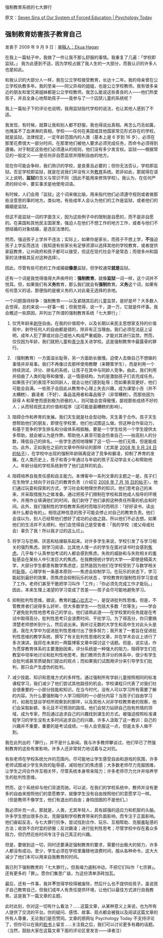 强制教育系统的七大罪行

原文：[Seven Sins of Our System of Forced Education | Psychology Today](https://www.psychologytoday.com/us/blog/freedom-learn/200909/seven-sins-our-system-forced-education)

## 强制教育妨害孩子教育自己

发表于 2009 年 9 月 9 日｜[审稿人：Ekua Hagan](https://www.psychologytoday.com/us/docs/editorial-process)

在我上一篇帖子中，我做了一件让我不那么舒服的事情。我重复了几遍：「学校即监狱。」 我为此感到不适，因为学校占据了我人生的一大部分，而我认识的许多人也是如此。

和我认识的大部分人一样，我在公立学校接受教育，长达十二年。我的母亲曾在公立学校执教多年。我的至亲——同父异母的姐姐，也是公立学校教师。我有很多亲近的朋友和堂兄弟姐妹都是公立学校教师。我怎么能说这些善良的人——他们热爱孩子，并且全身心地帮助孩子——竟参与了一个囚禁儿童的系统呢？

我上一篇帖子下的评论也说明，我用监狱指代学校的说法，也让其他人感到了不适。

我发现，有时候，就算让我和别人都不舒服，我也得说出真相。再怎么巧舌如簧，也掩盖不了血淋淋的真相，学校——任何在美国或其他国家常见形式存在的学校，就是监狱。法律规定，一定年龄范围内的人类（基本上是 6 岁到 16 岁），必须在那里花费很大一部分时间，在那里他们被他人要求必须完成任务，而命令必须得到遵循。对于制定这些他们必须遵从的规则，他们没有多少发言权。监狱——根据常见的一般定义——是任何非自愿监禁并限制自由的地方。

现在你可能会争辩，我们熟识的学校，是良善且必要的；但你无法否认，学校即监狱。否定学校即监狱，就是在说我们并没有义务[教育](https://www.psychologytoday.com/us/basics/education)系统。若非如此，那就得在语义上说明，**监狱**的含义与常识不同（因此不能用来修饰学校）。我认为，在任何严肃的辩论中，要实事求是地使用词语。

有时候，人们会用「监狱」这个词来做比喻，用来指代他们必须遵守规则或者做那些没意思的事的地方。类似地，有些成年人会认为他们的工作是监狱，或者他们的婚姻是监狱。

但这不是监狱一词的字面含义，因为这些例子中的限制是自愿的，而不是非自愿的。在美国和其他民主国家里，强迫人在他们不想工作的地方工作，或者与他们不想结婚的对象结婚，是违反法律的。

然而，强迫孩子上学并不违法；实际上，如果你是家长，而孩子不想上学，**不**强迫孩子上学反而违法（我知道有些家长有足够资源以选择其他的学校教育，或者提供家庭教育，让州政府和孩子都可以接受，但这在现代社会不是常态；而很多州和国家的法律极其反对这种选择）。

因此，尽管有些可悲的工作或婚姻**像是**监狱，但学校通常**就是**监狱。

还有一个词是我觉得值得大声疾呼的：**强制教育**。就像**监狱**一词一样，这个词并不悦耳。但，如果我们有**义务**教育，那么我们就会有**强制**教育。**义务**这个词，如果有任何意义的话，那便指的是被义务的人对此毫无选择的余地。

一个问题亟待辩争：强制教育——以及紧随其后的儿童监禁，是好是坏？大多数人会觉得，总的来说——好事一桩；但我觉得，说一千，道一万，它就是件坏事。我会概述一些原因，并列出了所谓的强制教育系统「七大罪行」：

1. 仅凭年龄来[剥夺](https://www.psychologytoday.com/us/basics/denial)自由。在我的价值观中，以及长期以来民主思想家支持的价值观中，剥夺任何人的自由都是错的，除非有正当理由。我们必须在法庭上证明，成年人犯了罪或对自己或他人构成严重威胁，才能对其进行监禁。然而，仅仅因为年龄，我们就把儿童和[青少年](https://www.psychologytoday.com/us/basics/adolescence)关进学校。这是强制教育中最露骨的罪行。

2. （强制教育）一方面滋长耻辱，另一方面助长傲慢。迫使人去做自己不想做的事情并非易事。我们不再像过去那样使用教鞭（来鞭策学生），而是利用一个持续测试、评分、排名的系统，让孩子在其中与同龄人竞争。由此，我们利用并扭曲了人类的耻辱和傲慢，这一情感结构，为的是激励孩子们去完成任务。如果孩子们的表现不如同龄人，就会让他们感到耻辱；而如果表现更好，他们可能会自满。一些孩子会因此从教育中心理上失去兴趣，成为课堂小丑（并不太糟糕）、霸凌者（不好）、毒品滥用者和毒品贩子（非常糟糕）。而那些因为获得 A 和荣誉而感到极为骄傲的人，则可能会变得傲慢，鄙视那些成绩不好的人；从而轻视民主的价值和程序（这可能是最糟糕的影响）。

3. 阻碍合作和养育的发展。我们天生就是社会型动物，天生善于合作。孩子天生想帮助他们的朋友，即使在学校里，他们也试图这么做。但这种合作驱动力，和基于竞争的学生排名和分级体系相抵触。要是一个学生给另一个学生提供太多帮助，就会被认为是作弊。帮助他人甚至可能会伤害自己——抬高别人的分数，降低自己的排名。一些学生透彻地理解了这一切——他们无情，但是能成功。此外，正如我在之前的文章中所辩论的那样（尤其是 [2008 年 9 月 24 日的帖子](http://www.psychologytoday.com/blog/freedom-learn/200809/why-we-should-stop-segregating-children-age-part-iii-older-children-are-ex?page=2)），在学校中出现的强制年龄隔离促进了竞争和霸凌，抑制了养育的发展。在人类历史上，孩子和青少年通过与年幼的孩子互动学会关心和帮助他人。年龄分级的学校系统剥夺了他们这样的机会。

4. 阻碍培养自我责任感和自主能力。本博客中一系列文章的主题之一是，孩子们在生物学上倾向于对自己的教育负责（介绍见 [2008 年 7 月 16 日的帖子](http://www.psychologytoday.com/blog/freedom-learn/200807/children-educate-themselves-i-outline-some-the-evidence)）。他们通过玩耍和探索的方式，学习社会和物理世界的知识。他们思考自己的未来，并采取措施为之做准备。通过把孩子们限制在学校和其他成人指导的环境中，并用作业填满他们的时间，我们剥夺了他们承担这种责任所需的机会和时间。此外，我们强制性的学校教育系统时而暗示时而明示：「好好读书，读出来什么都会有的」。相信这种信息的孩子可能会停止对自己的教育负责。他们会误以为，别人已经帮他们想好了成功的必由之路，所以他们不必去想。如果他们的生活并不太顺利，他们会觉得自己是受害者：「我的学校（或父母或社会）辜负了我！所以我才过的这么烂」。

5. 将学习与恐惧、厌恶和枯燥联系起来。对许多学生来说，学校引发了与学习相关的强烈焦虑。刚学习阅读、比其他人慢一点的学生在面对读书时会感到[焦虑](https://www.psychologytoday.com/us/basics/anxiety)。几乎每个认真参加考试的人都会感到焦虑。失败的威胁和与失败相关的羞耻感会在某些人中引发巨大的焦虑。在我教授统计学的大学——即使是精英大学，大部分学生都患有数学焦虑症，显然是因为他们在学校受到了与数学相关的[耻辱](https://www.psychologytoday.com/us/basics/embarrassment)。心理学有一条基本原则——焦虑会抑制学习。在玩乐的状态下，学习能起到最好的效果，而焦虑会抑制玩乐的状态 。学校教育的强制性将学习变成了工作。老师们甚至干脆把学习叫作「工作」：「你必须先完成工作才能玩。」因此，本来生理上渴望的学习变成了苦差——孩子会尽可能地避免学习。

6. 抑制批判性思维。据说，教育的[雄心壮志](https://www.psychologytoday.com/us/basics/motivation)之一，是促进批判性思维。但是，不管教育者们说得多么好听，但大多数学生——包括大多数「优等生」——学会了避免批判性地思考自己的学业。他们谙熟此道——在学校里的任务就是在考试中取得高分，批判性思考只会浪费时间、干扰学习。为了得高分，你只要搞清楚老师想听到什么，然后说出来。我听过无数的大学生和高中生对此头头是道。我在大学中为促进批判性思维付出了很多努力；我开发了一套旨在促进批判性思维的教学系统，撰写了有关批判性思维的文章，并在学术会议上进行了多次演讲。我将在未来的一两篇博客文章中探讨这个话题。但是，说实话，作为贯穿教育体系的主要激励因素，评分系统是一种强大的阻力，阻碍学生们在教室中坦率地讨论和批判性地思考。我们教师负责评分的体系中，很少有学生会批判或甚至质疑我们提出的观点；而如果我们试图用评分来引导学生们批判，那只会产生虚伪的批判。

7. 减少技能、知识和思维方式的多样性。通过强制所有学龄儿童按照相同的标准课程学习，我们减少了他们尝试其他路径的机会。学校课程只代表了对我们社会很重要的一小部分技能和知识。在当今时代，没有人可以学习所有需要了解的内容。为什么要强制每个人学习相同的一小部分内容？当孩子们自由学习时，如我在瑟谷学校所观察到的那样，以及其他人对非学校教育者的观察，他们会采取新颖、多元且不可预测的路径。他们会努力钻研自己抱有热情的领域，成为专家，然后通过追求自己的兴趣找到谋生的方式。被强迫按照标准课程学习的学生没有太多时间追求自己的兴趣，许多人汲取了这一教训：自己的兴趣并不重要，重要的是考试成绩。一些人会克服这一点，但是太多人做不到。

我在此列出的「罪行」，并不是什么新闻。我与许多教师攀谈过，他们早已了然强制教育的这些有害影响，许多人还非常努力地试着与之对抗。

有些老师在学校系统允许的范围内，尽可能地让学生感受自由和游戏的氛围，许多老师试图减少学生失败的耻辱感，减轻他们的焦虑感；大多数老师尽力克服困难，让学生之间合作并互相关怀，尽管系统本身带来阻力；许多老师尽力允许并培养学生的批判性思维。

然而，这个系统却与他们背道而驰。可以说，在我们的学校系统中，教师并没有更多的自由来按照他们的意愿教学，就像学生没有自由按照他们的意愿学习一样。（但是教师不像学生，他们有退出的自由；身陷囹圄的不是他们。）

我必须补充一点，那就是，人类，尤其年轻人，具有超强的适应力和机智的头脑。许多学生想出很多办法，克服强制学校教育带来的负面影响，而专注于正面影响。他们奋起反击，与七大罪行抗争，尝试找到合作、玩乐、互相帮助、克服羞耻感的方法；收敛不合时宜的骄傲；反对霸凌；进行批判性思考；尽管学校中存在着众多阻力，但仍然花些时间专注于自己真正的兴趣。

但是，要做到这一切，同时还要满足强制教育的要求，需要付出极大的努力，许多人都没有成功。至少，学生必须在学校里庸碌地浪费时间，服从各种命令，这大大减少了他们本可以用来自我教育的时间。

我已列下强制教育的「七大罪行」，但我竭力遏制冲动，不把它们叫作「七宗罪」。还有更多的「罪」。愿你们集思广益，为这份清单添砖加瓦。  

最后，还有一件事，我并**不**觉得学校得被废除，然后什么也不提供给孩子。虽说孩子自己教育自己，但我们成年人有责任提供环境，让他们以最佳方式进行自我教育。这是我下一篇文章的主题。

此时此刻，你对这一切有什么看法？……这篇文章，从某种意义上来说，也为所有人提供了交流的平台。你的疑问、感悟、故事、观点都会被我以及阅读这篇文章的所有人尊重，无论我们是否赞同。文章的原网址 Psychology Today 不支持评论了，但你可以在我的[脸书](https://www.facebook.com/peter.gray.3572)上留言……关注我之后，我们可以讨论更多有趣的话题。（当然，鼓励大家在这篇文章下面的评论区里发言——译者注）